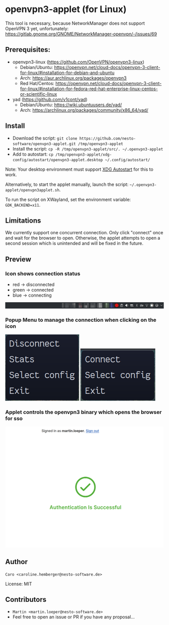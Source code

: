 # openvpn3-applet (for Linux)

This tool is necessary, because NetworkManager does not support OpenVPN 3 yet, unfortunately: https://gitlab.gnome.org/GNOME/NetworkManager-openvpn/-/issues/69

## Prerequisites:
* openvpn3-linux (https://github.com/OpenVPN/openvpn3-linux)
  * Debian/Ubuntu: https://openvpn.net/cloud-docs/openvpn-3-client-for-linux/#installation-for-debian-and-ubuntu
  * Arch: https://aur.archlinux.org/packages/openvpn3
  * Red Hat/Centos: https://openvpn.net/cloud-docs/openvpn-3-client-for-linux/#installation-for-fedora-red-hat-enterprise-linux-centos-or-scientific-linux
* yad (https://github.com/v1cont/yad)
  * Debian/Ubuntu: https://wiki.ubuntuusers.de/yad/
  * Arch: https://archlinux.org/packages/community/x86_64/yad/

## Install

- Download the script: `git clone https://github.com/nesto-software/openvpn3-applet.git /tmp/openvpn3-applet`
- Install the script: `cp -R /tmp/openvpn3-applet/src/. ~/.openvpn3-applet`
- Add to autostart: `cp /tmp/openvpn3-applet/xdg-config/autostart/openvpn3-applet.desktop ~/.config/autostart/`

Note: Your desktop environment must support [XDG Autostart](https://wiki.archlinux.org/title/XDG_Autostart) for this to work.

Alternatively, to start the applet manually, launch the script: `~/.openvpn3-applet/openvpn3applet.sh`.

To run the script on XWayland, set the environment variable: `GDK_BACKEND=x11`.

## Limitations

We currently support one concurrent connection. Only click "connect" once and wait for the browser to open.
Otherwise, the applet attempts to open a second session which is unintended and will be fixed in the future.


## Preview

### Icon shows connection status
- red -> disconnected   
- green -> connected   
- blue -> connecting   

![OpenVPN3-Applet](assets/icon-red.png)

### Popup Menu to manage the connection when clicking on the icon
![OpenVPN3-Applet](assets/menu1.png)
![OpenVPN3-Applet](assets/menu2.png)

### Applet controls the openvpn3 binary which opens the browser for sso
![OpenVPN3-Applet](assets/sso.png)

## Author

`Caro <caroline.hemberger@nesto-software.de>`

License: MIT

## Contributors

- `Martin <martin.loeper@nesto-software.de>`
- Feel free to open an issue or PR if you have any proposal...
